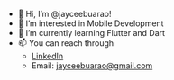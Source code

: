 - 👋 Hi, I’m @jayceebuarao!
- 👀 I’m interested in Mobile Development
- 🌱 I’m currently learning Flutter and Dart 
- 📫 You can reach through 
  - [LinkedIn](https://www.linkedin.com/in/jayceebuarao/) 
  - Email: jayceebuarao@gmail.com

<!---
jayceebuarao/jayceebuarao is a ✨ special ✨ repository because its `README.md` (this file) appears on your GitHub profile.
You can click the Preview link to take a look at your changes.
--->
